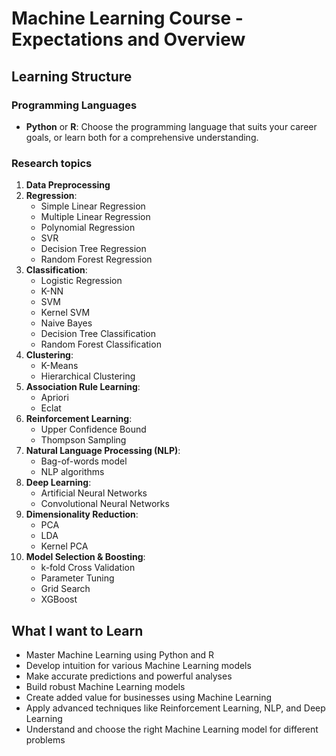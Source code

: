 # Machine Learning Course - Expectations and Overview

## Learning Structure

### Programming Languages
- **Python** or **R**: Choose the programming language that suits your career goals, or learn both for a comprehensive understanding.

### Research topics

1. **Data Preprocessing**
2. **Regression**:
   - Simple Linear Regression
   - Multiple Linear Regression
   - Polynomial Regression
   - SVR
   - Decision Tree Regression
   - Random Forest Regression
3. **Classification**:
   - Logistic Regression
   - K-NN
   - SVM
   - Kernel SVM
   - Naive Bayes
   - Decision Tree Classification
   - Random Forest Classification
4. **Clustering**:
   - K-Means
   - Hierarchical Clustering
5. **Association Rule Learning**:
   - Apriori
   - Eclat
6. **Reinforcement Learning**:
   - Upper Confidence Bound
   - Thompson Sampling
7. **Natural Language Processing (NLP)**:
   - Bag-of-words model
   - NLP algorithms
8. **Deep Learning**:
   - Artificial Neural Networks
   - Convolutional Neural Networks
9. **Dimensionality Reduction**:
   - PCA
   - LDA
   - Kernel PCA
10. **Model Selection & Boosting**:
    - k-fold Cross Validation
    - Parameter Tuning
    - Grid Search
    - XGBoost

## What I want to Learn

- Master Machine Learning using Python and R
- Develop intuition for various Machine Learning models
- Make accurate predictions and powerful analyses
- Build robust Machine Learning models
- Create added value for businesses using Machine Learning
- Apply advanced techniques like Reinforcement Learning, NLP, and Deep Learning
- Understand and choose the right Machine Learning model for different problems

